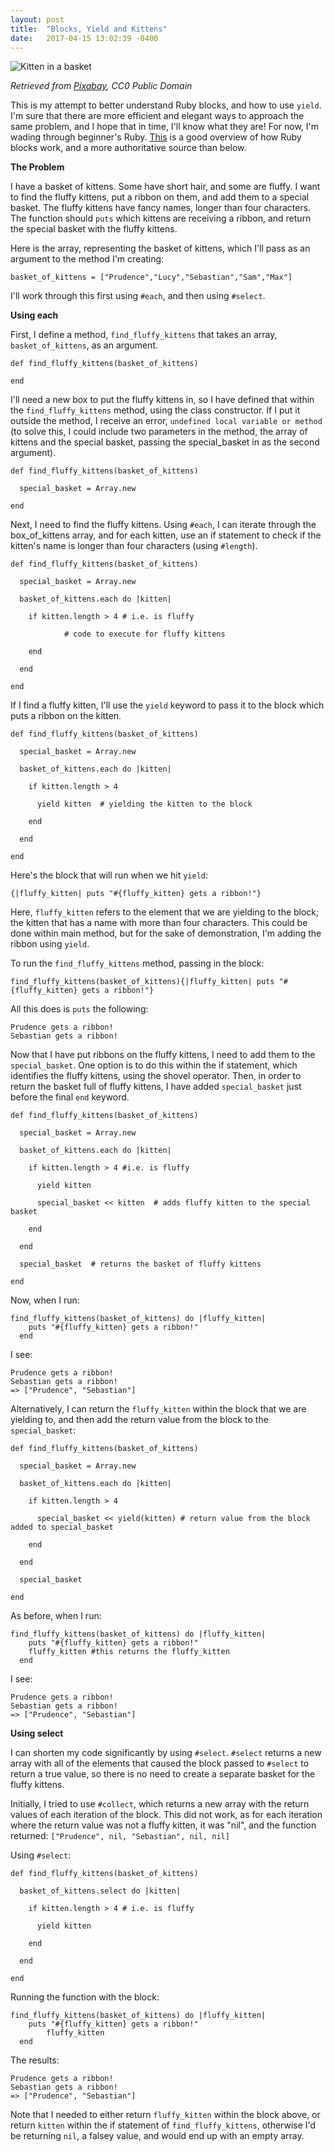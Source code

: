 ```yaml
---
layout: post
title:  "Blocks, Yield and Kittens"
date:   2017-04-15 13:02:39 -0400
---
```


![Kitten in a basket](http://i.imgur.com/BnLSI2w.jpg)

*Retrieved from [Pixabay](https://pixabay.com/en/kitten-cat-basket-cute-pet-feline-390447/), CC0 Public Domain*

This is my attempt to better understand Ruby blocks, and how to use `yield`. I'm sure that there are more efficient and elegant ways to approach the same problem, and I hope that in time, I'll know what they are! For now, I'm wading through beginner's Ruby.  [This](https://mixandgo.com/blog/mastering-ruby-blocks-in-less-than-5-minutes) is a good overview of how Ruby blocks work, and a more authoritative source than below.

**The Problem**

I have a basket of kittens. Some have short hair, and some are fluffy. I want to find the fluffy kittens, put a ribbon on them, and add them to a special basket. The fluffy kittens have fancy names, longer than four characters. The function should `puts` which kittens are receiving a ribbon, and return the special basket with the fluffy kittens. 

Here is the array, representing the basket of kittens, which I'll pass as an argument to the method I'm creating:
```
basket_of_kittens = ["Prudence","Lucy","Sebastian","Sam","Max"]
```

I'll work through this first using `#each`, and then using `#select`.

**Using each**

First, I define a method, `find_fluffy_kittens` that takes an array, `basket_of_kittens`, as an argument.

```
def find_fluffy_kittens(basket_of_kittens)
  
end
```

I'll need a new box to put the fluffy kittens in, so I have defined that within the `find_fluffy_kittens` method, using the class constructor. If I put it outside the method, I receive an error, `undefined local variable or method` (to solve this, I could include two parameters in the method, the array of kittens and the special basket, passing the special_basket in as the second argument).

```
def find_fluffy_kittens(basket_of_kittens)

  special_basket = Array.new 
	
end
```

Next, I need to find the fluffy kittens. Using `#each`, I can iterate through the box_of_kittens array, and for each kitten, use an if statement to check if the kitten's name is longer than four characters (using `#length`).

```
def find_fluffy_kittens(basket_of_kittens)

  special_basket = Array.new
	
  basket_of_kittens.each do |kitten|
	
    if kitten.length > 4 # i.e. is fluffy
      
			# code to execute for fluffy kittens
			
    end 
		
  end
	
end
```

If I find a fluffy kitten, I'll use the `yield` keyword to pass it to the block which puts a ribbon on the kitten.

```
def find_fluffy_kittens(basket_of_kittens)

  special_basket = Array.new 
	
  basket_of_kittens.each do |kitten|
	
    if kitten.length > 4 
		
      yield kitten  # yielding the kitten to the block
			
    end 
		
  end
	
end
```

Here's the block that will run when we hit `yield`:

```
{|fluffy_kitten| puts "#{fluffy_kitten} gets a ribbon!"}
```

Here, `fluffy_kitten` refers to the element that we are yielding to the block; the kitten that has a name with more than four characters. This could be done within main method, but for the sake of demonstration, I'm adding the ribbon using `yield`.

To run the `find_fluffy_kittens` method, passing in the block:

`find_fluffy_kittens(basket_of_kittens){|fluffy_kitten| puts "#{fluffy_kitten} gets a ribbon!"}`

All this does is `puts` the following:
```
Prudence gets a ribbon!
Sebastian gets a ribbon!
```

Now that I have put ribbons on the fluffy kittens, I need to add them to the `special_basket`. One option is to do this within the if statement, which identifies the fluffy kittens, using the shovel operator. Then, in order to return the basket full of fluffy kittens, I have added `special_basket` just before the final `end` keyword.

```
def find_fluffy_kittens(basket_of_kittens)

  special_basket = Array.new 
	
  basket_of_kittens.each do |kitten|
	
    if kitten.length > 4 #i.e. is fluffy
		
      yield kitten
			
      special_basket << kitten  # adds fluffy kitten to the special basket
			
    end 
		
  end
	
  special_basket  # returns the basket of fluffy kittens
	
end
```

Now, when I run:
```
find_fluffy_kittens(basket_of_kittens) do |fluffy_kitten| 
    puts "#{fluffy_kitten} gets a ribbon!" 
  end
```

I see:
```
Prudence gets a ribbon!
Sebastian gets a ribbon!
=> ["Prudence", "Sebastian"]
```

Alternatively, I can return the `fluffy_kitten` within the block that we are yielding to, and then add the return value from the block to the `special_basket`:

```
def find_fluffy_kittens(basket_of_kittens)

  special_basket = Array.new 
	
  basket_of_kittens.each do |kitten|
	
    if kitten.length > 4
		
      special_basket << yield(kitten) # return value from the block added to special_basket
			
    end 
		
  end
	
  special_basket
	
end
```

As before, when I run:
```
find_fluffy_kittens(basket_of_kittens) do |fluffy_kitten| 
    puts "#{fluffy_kitten} gets a ribbon!" 
    fluffy_kitten #this returns the fluffy_kitten
  end
```

I see:
```
Prudence gets a ribbon!
Sebastian gets a ribbon!
=> ["Prudence", "Sebastian"]
```

**Using select**

I can shorten my code significantly by using `#select`. `#select` returns a new array with all of the elements that caused the block passed to `#select` to return a true value, so there is no need to create a separate basket for the fluffy kittens. 

Initially, I tried to use `#collect`, which returns a new array with the return values of each iteration of the block. This did not work, as for each iteration where the return value was not a fluffy kitten, it was "nil", and the function returned: `["Prudence", nil, "Sebastian", nil, nil]`

Using `#select`:

```
def find_fluffy_kittens(basket_of_kittens)

  basket_of_kittens.select do |kitten|
	
    if kitten.length > 4 # i.e. is fluffy
		
      yield kitten
			
    end
		
  end 
	
end
```

Running the function with the block:

```
find_fluffy_kittens(basket_of_kittens) do |fluffy_kitten| 
    puts "#{fluffy_kitten} gets a ribbon!" 
		fluffy_kitten
  end
```

The results:  
```
Prudence gets a ribbon!
Sebastian gets a ribbon!
=> ["Prudence", "Sebastian"]
```

Note that I needed to either return `fluffy_kitten` within the block above, or return `kitten` within the if statement of `find_fluffy_kittens`, otherwise I'd be returning `nil`, a falsey value, and would end up with an empty array.

